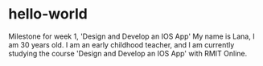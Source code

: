 # hello-world
Milestone for week 1, 'Design and Develop an IOS App' 
My name is Lana, I am 30 years old. I am an early childhood teacher, and I am currently studying the course 'Design and Develop an IOS App' with RMIT Online. 
